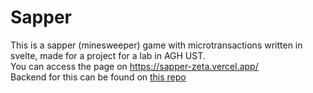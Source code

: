 # Sapper

This is a sapper (minesweeper) game with microtransactions written in svelte, made for a project for a lab in AGH UST.\
You can access the page on https://sapper-zeta.vercel.app/ \
Backend for this can be found on [this repo](https://github.com/malpkakefirek/SapperApi)
